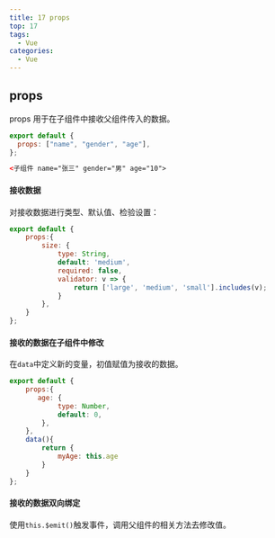 ```yaml
---
title: 17 props
top: 17
tags:
  - Vue
categories:
  - Vue
---
```


## props

props 用于在子组件中接收父组件传入的数据。

```javascript
export default {
  props: ["name", "gender", "age"],
};
```

```html
<子组件 name="张三" gender="男" age="10">
```

#### 接收数据

对接收数据进行类型、默认值、检验设置：

```javascript
export default {
    props:{
        size: {
            type: String,
            default: 'medium',
            required: false,
            validator: v => {
                return ['large', 'medium', 'small'].includes(v);
            }
        },
    }
};
```

#### 接收的数据在子组件中修改

在`data`中定义新的变量，初值赋值为接收的数据。

```javascript
export default {
    props:{
       age: {
            type: Number,
            default: 0,
        },
    },
    data(){
        return {
            myAge: this.age
        }
    }
};
```

#### 接收的数据双向绑定

使用`this.$emit()`触发事件，调用父组件的相关方法去修改值。

